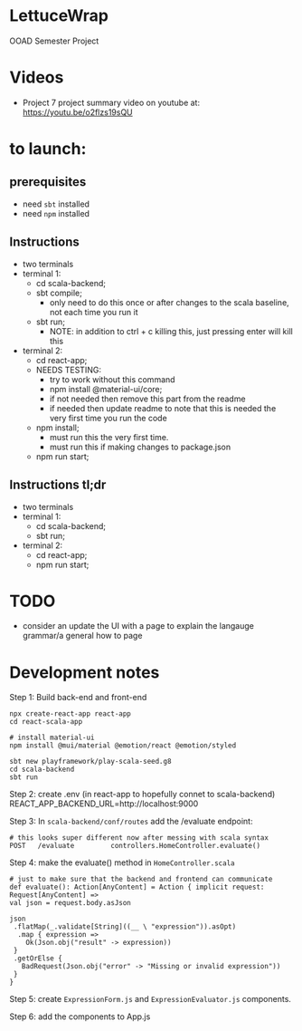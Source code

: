 # LettuceWrap
OOAD Semester Project


# Videos
* Project 7 project summary video on youtube at: https://youtu.be/o2flzs19sQU


# to launch:
## prerequisites
* need `sbt` installed
* need `npm` installed

## Instructions
* two terminals
* terminal 1:
    * cd scala-backend;
    * sbt compile;
        * only need to do this once or after changes to the scala baseline, not each time you run it
    * sbt run;
        * NOTE: in addition to ctrl + c killing this, just pressing enter will kill this
* terminal 2:
    * cd react-app;
    * NEEDS TESTING:
        * try to work without this command
        * npm install @material-ui/core;
        * if not needed then remove this part from the readme
        * if needed then update readme to note that this is needed the very first time you run the code
    * npm install;
        * must run this the very first time.
        * must run this if making changes to package.json
    * npm run start;

## Instructions tl;dr
* two terminals
* terminal 1:
    * cd scala-backend;
    * sbt run;
* terminal 2:
    * cd react-app;
    * npm run start;


# TODO
* consider an update the UI with a page to explain the langauge grammar/a general how to page


# Development notes
Step 1: Build back-end and front-end

	npx create-react-app react-app
	cd react-scala-app

	# install material-ui
	npm install @mui/material @emotion/react @emotion/styled

	sbt new playframework/play-scala-seed.g8
	cd scala-backend
	sbt run


Step 2: create .env (in react-app to hopefully connet to scala-backend)
	REACT_APP_BACKEND_URL=http://localhost:9000

Step 3: In `scala-backend/conf/routes` add the /evaluate endpoint:

	# this looks super different now after messing with scala syntax
	POST   /evaluate         controllers.HomeController.evaluate()

Step 4: make the evaluate() method in `HomeController.scala`

	# just to make sure that the backend and frontend can communicate
	def evaluate(): Action[AnyContent] = Action { implicit request: Request[AnyContent] =>
  	val json = request.body.asJson

  	json
   	 .flatMap(_.validate[String]((__ \ "expression")).asOpt)
  	  .map { expression =>
  	    Ok(Json.obj("result" -> expression))
   	 }
   	 .getOrElse {
   	   BadRequest(Json.obj("error" -> "Missing or invalid expression"))
   	 }
	}

Step 5: create `ExpressionForm.js` and `ExpressionEvaluator.js` components.

Step 6: add the components to App.js
